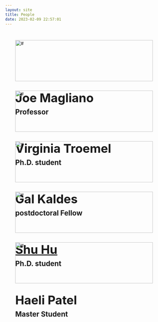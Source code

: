 ```yaml
---
layout: site
title: People
date: 2023-02-09 22:57:01
---
```


<style>
/* .ourTeam h2 {
    color: #000;
    margin: 0 0 30px 0
} */

.ourTeam .i {
    margin-top: 30px;
    padding: 0 2rem;
}

.ourTeam .i .c {
    background: var(--bg-block-md-table-2);;
    -webkit-border-radius: 0px;
    -moz-border-radius: 0px;
    border-radius: 0px;
    -moz-background-clip: padding;
    -webkit-background-clip: padding-box;
    background-clip: padding-box;
    position: relative;
    overflow: hidden;
    padding-bottom: 110px
}

.ourTeam .i .c:hover {
    box-shadow: 2px 2px 2px rgba(0,0,0,0.05) !important;
}

.ourTeam .i .c .wrap {
    position: relative;
}

.ourTeam .i .c .wrap img {
    width: 100%;
    /* -webkit-border-top-left-radius: 5px;
    -webkit-border-top-right-radius: 5px;
    -moz-border-radius-topleft: 5px;
    -moz-border-radius-topright: 5px;
    border-top-left-radius: 5px;
    border-top-right-radius: 5px; */
    -webkit-transition: all .3s ease;
    -moz-transition: all .3s ease;
    -ms-transition: all .3s ease;
    -o-transition: all .3s ease
}

.ourTeam .i .c .wrap .info {
    padding: 30px 0;
    position: absolute;
    top: 100%;
    width: 100%;
    -webkit-transition: all .3s ease;
    -moz-transition: all .3s ease;
    -ms-transition: all .3s ease;
    -o-transition: all .3s ease
}

.ourTeam .i .c .wrap .info .name {
    margin: 0;
    font-size: 24px;
    font-size: 2.4rem;
    font-weight: 700;
    margin: 0 0 8px 0
}

.ourTeam .i .c .wrap .info .position {
    margin: 0;
    font-size: 14px;
    font-size: 1.4rem;
    color: var(--color-block-md-quote)
}

.ourTeam .i .c .more {
    position: absolute;
    bottom: -100%;
    width: 100%;
    -webkit-transition: all .3s ease;
    -moz-transition: all .3s ease;
    -ms-transition: all .3s ease;
    -o-transition: all .3s ease
}

.ourTeam .i .c .more p {
    margin: 0 18px 30px 18px;
    line-height: 22px
}

.ourTeam .i .c .more .socials {
    margin: 0 0 20px 0
}

.ourTeam .i .c .more .socials a {
    display: inline-block;
    width: 40px;
    height: 40px;
    line-height: 40px;
    font-size: 22px;
    font-size: 2.2rem;
    color: #fff;
    margin: 0 0 0 3px;
    -webkit-border-radius: 4px;
    -moz-border-radius: 4px;
    border-radius: 4px;
    -moz-background-clip: padding;
    -webkit-background-clip: padding-box;
    background-clip: padding-box;
    text-align: center;
    /* -webkit-box-shadow: 0 3px 0 rgba(0, 0, 0, .1);
    -moz-box-shadow: 0 3px 0 rgba(0, 0, 0, .1);
    box-shadow: 0 3px 0 rgba(0, 0, 0, .1) */
    border: 0;
}

.ourTeam .i .c .more .socials a:first-child {
    margin: 0
}

.ourTeam .i .c .more .socials a.facebook {
    background: #3262b9
}

.ourTeam .i .c .more .socials a.facebook:hover {
    background: #2d57a5
}

.ourTeam .i .c .more .socials a.researchgate {
    background: #34ebcf
}

.ourTeam .i .c .more .socials a.researchgate:hover {
    background: #30d9bf
}

.ourTeam .i .c .more .socials a.twitter {
    background: #3dd7e5
}

.ourTeam .i .c .more .socials a.twitter:hover {
    background: #27d2e2
}

.ourTeam .i .c .more .socials a.google-plus {
    background: #e23535
}

.ourTeam .i .c .more .socials a.google-plus:hover {
    background: #de2020
}

.ourTeam .i .c .more .socials a.linkedin {
    background: #069
}

.ourTeam .i .c .more .socials a.linkedin:hover {
    background: #005580
}

.ourTeam .i .c:hover img {
    -moz-opacity: 0;
    -khtml-opacity: 0;
    -webkit-opacity: 0;
    opacity: 0
}

.ourTeam .i .c:hover .info {
    top: 0
}

.ourTeam .i .c:hover .more {
    bottom: 0
}

.markdown-body img {
    max-width: 100%;
}
</style>

<!-- <link rel="stylesheet" href="https://maxcdn.bootstrapcdn.com/font-awesome/4.5.0/css/font-awesome.min.css"> -->
<link rel="stylesheet" href="https://cdnjs.cloudflare.com/ajax/libs/font-awesome/6.4.0/css/all.min.css">
<div class="section ourTeam">
	<div style="display:flex; flex-wrap:wrap; justify-content: center;">
		<div class="i" style="width:28rem">
			<!-- <div class="c text-center shadow-sm"> -->
			<div class="c text-center">
				<div class="wrap">
					<!-- <img src="/images/joe.jpg" alt="#" width="270" height="270" class="img-responsive"> -->
					<img src="/images/joe.jpg" alt="#" class="img-responsive" style="margin:0;">
					<div class="info">
						<h3 class="name">Joe Magliano</h3>
						<h4 class="position">Professor</h4>
					</div>
				</div>
				<div class="more">
					<p style="font-size:1.5rem">I’m most excited about our research on what is different about how we process and understand narratives that we  read in texts, look at in comics, and watch on TV and at the movies.</p>
					<div class="socials">
						<a href="#" title="#" class="facebook"><i class="fa-brands fa-facebook-f"></i></a>
						<!-- <a href="#" title="#" class="twitter"><i class="fa fa-twitter"></i></a> -->
						<!-- <a href="#" title="#" class="google-plus"><i class="fa fa-google-plus"></i></a> -->
						<!-- <a href="#" title="#" class="linkedin"><i class="fa fa-linkedin"></i></a> -->
                        <a href="https://www.researchgate.net/profile/Joe-Magliano" title="#" class="researchgate"><i class="fa-brands fa-researchgate"></i></a>
					</div>
				</div>
			</div>
		</div>
        <div class="i" style="width:28rem">
			<div class="c text-center">
				<div class="wrap">
					<img src="https://upload.wikimedia.org/wikipedia/commons/9/99/Sample_User_Icon.png" alt="#" class="img-responsive" style="margin:0;">
					<div class="info">
						<h3 class="name">Virginia Troemel</h3>
						<h4 class="position">Ph.D. student</h4>
					</div>
				</div>
				<div class="more">
					<p>I'm working on ____</p>
					<div class="socials">
						<a href="#" title="#" class="facebook"><i class="fa-brands fa-facebook-f"></i></a>
						<a href="#" title="#" class="twitter"><i class="fa-brands fa-twitter"></i></a>
						<a href="#" title="#" class="google-plus"><i class="fa-brands fa-google-plus-g"></i></a>
						<a href="#" title="#" class="linkedin"><i class="fa-brands fa-linkedin-in"></i></a>
					</div>
				</div>
			</div>
		</div>
        <div class="i" style="width:28rem">
			<div class="c text-center">
				<div class="wrap">
					<img src="https://upload.wikimedia.org/wikipedia/commons/9/99/Sample_User_Icon.png" alt="#" class="img-responsive" style="margin:0;">
					<div class="info">
						<h3 class="name">Gal Kaldes</h3>
						<h4 class="position">postdoctoral Fellow</h4>
					</div>
				</div>
				<div class="more">
					<p>I'm working on ____</p>
					<div class="socials">
						<a href="#" title="#" class="facebook"><i class="fa-brands fa-facebook-f"></i></a>
						<a href="#" title="#" class="twitter"><i class="fa-brands fa-twitter"></i></a>
                        <a href="https://www.researchgate.net/profile/Gal-Kaldes" title="#" class="researchgate"><i class="fa-brands fa-researchgate"></i></a>
						<a href="#" title="#" class="linkedin"><i class="fa-brands fa-linkedin-in"></i></a>
					</div>
				</div>
			</div>
		</div>
        <div class="i" style="width:28rem">
			<div class="c text-center">
				<div class="wrap">
					<img src="https://angushushu.com/images/head.png" alt="#" class="img-responsive" style="margin:0;">
					<div class="info">
						<a href="https://angushushu.com"><h3 class="name">Shu Hu</h3></a>
						<h4 class="position">Ph.D. student</h4>
					</div>
				</div>
				<div class="more">
					<p>I’m interested in understand how we experience narratives and how this is supported by the structure of our knowledge.</p>
					<div class="socials">
                        <a href="https://www.researchgate.net/profile/Shu-Hu-10" title="#" class="researchgate"><i class="fa-brands fa-researchgate"></i></a>
					</div>
				</div>
			</div>
		</div>
        <div class="i" style="width:28rem">
			<div class="c text-center">
				<div class="wrap">
					<img src="https://upload.wikimedia.org/wikipedia/commons/9/99/Sample_User_Icon.png" alt="#" class="img-responsive" style="margin:0;">
					<div class="info">
						<h3 class="name">Haeli Patel</h3>
						<h4 class="position">Master Student</h4>
					</div>
				</div>
				<div class="more">
					<p>I'm working on ____</p>
					<div class="socials">
						<a href="#" title="#" class="facebook"><i class="fa-brands fa-facebook-f"></i></a>
						<a href="#" title="#" class="twitter"><i class="fa-brands fa-twitter"></i></a>
						<a href="#" title="#" class="google-plus"><i class="fa-brands fa-google-plus-g"></i></a>
						<a href="#" title="#" class="linkedin"><i class="fa-brands fa-linkedin-in"></i></a>
					</div>
				</div>
			</div>
		</div>
	</div>
</div>
    
</section>
<!-- 
<div style="display:flex-box;">
    <div style="margin:0 auto; display: flex; width: 50%; height: auto;">
        <div id="head-box">
            <img id="head" src="/images/joe.jpg" alt="Jaws"></img>
        </div>
        <div style="padding-left:1rem;max-width:27rem;height:auto;display:flex;align-items:flex-end">
            <div style="max-width:27rem;height:auto;line-height:2.4rem;font-size:1.8rem">
                <b>Joe Magliano</b><br>
                <b>jmagliano[at]gsu.edu</b><br>
                <p>I'm working on ____</p>
            </div>
        </div>
    </div>
    <br>
    <div style="margin:0 auto; display: flex; width: 50%; height: auto;">
        <div id="head-box">
            <img id="head" src="https://upload.wikimedia.org/wikipedia/commons/9/99/Sample_User_Icon.png" alt="Jaws"></img>
        </div>
        <div style="padding-left:1rem;max-width:27rem;height:auto;display:flex;align-items:flex-end">
            <div style="max-width:27rem;height:auto;line-height:2.4rem;font-size:1.8rem">
                <b>Virginia Troemel</b><br>
                <b>email</b><br>
                <p>I'm working on ____</p>
            </div>
        </div>
    </div>
    <div style="margin:0 auto; display: flex; width: 50%; height: auto;">
        <div id="head-box">
            <img id="head" src="https://upload.wikimedia.org/wikipedia/commons/9/99/Sample_User_Icon.png" alt="Jaws"></img>
        </div>
        <div style="padding-left:1rem;max-width:27rem;height:auto;display:flex;align-items:flex-end">
            <div style="max-width:27rem;height:auto;line-height:2.4rem;font-size:1.8rem">
                <b>Gal Kaldes</b><br>
                <b>email</b><br>
                <p>I'm working on ____</p>
            </div>
        </div>
    </div>
    <div style="margin:0 auto; display: flex; width: 50%; height: auto;">
        <div id="head-box">
            <img id="head" src="https://upload.wikimedia.org/wikipedia/commons/9/99/Sample_User_Icon.png" alt="Jaws"></img>
        </div>
        <div style="padding-left:1rem;max-width:27rem;height:auto;display:flex;align-items:flex-end">
            <div style="max-width:27rem;height:auto;line-height:2.4rem;font-size:1.8rem">
                <b>Shu Hu</b><br>
                <b>shu13[at]gsu.edu</b><br>
                <p>I'm working on ____</p>
            </div>
        </div>
    </div>
    <div style="margin:0 auto; display: flex; width: 50%; height: auto;">
        <div id="head-box">
            <img id="head" src="https://upload.wikimedia.org/wikipedia/commons/9/99/Sample_User_Icon.png" alt="Jaws"></img>
        </div>
        <div style="padding-left:1rem;max-width:27rem;height:auto;display:flex;align-items:flex-end">
            <div style="max-width:27rem;height:auto;line-height:2.4rem;font-size:1.8rem">
                <b>Jaws </b><br>
                <b>email</b><br>
                <p>I'm working on sacrificing for humanity and beating Bond.</p>
            </div>
        </div>
    </div>
</div> -->